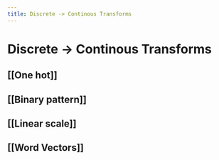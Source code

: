 ```yaml
---
title: Discrete -> Continous Transforms
---
```


# Discrete -> Continous Transforms

## [[One hot]]

## [[Binary pattern]]

## [[Linear scale]]

## [[Word Vectors]]






































